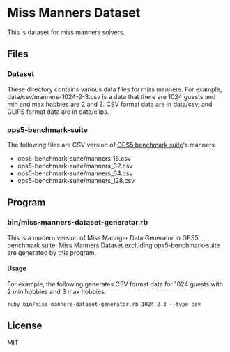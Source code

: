 # Miss Manners Dataset

This is dataset for miss manners solvers.

## Files

### Dataset

These directory contains various data files for miss manners. For example,
data/csv/manners-1024-2-3.csv is a data that there are 1024 guests and min and
max hobbies are 2 and 3. CSV format data are in data/csv, and CLIPS format data
are in data/clips.

### ops5-benchmark-suite

The following files are CSV version of <a href="http://www.cs.utexas.edu/ftp/ops5-benchmark-suite/">OPS5 benchmark suite</a>'s manners.

- ops5-benchmark-suite/manners_16.csv
- ops5-benchmark-suite/manners_32.csv
- ops5-benchmark-suite/manners_64.csv
- ops5-benchmark-suite/manners_128.csv

## Program

### bin/miss-manners-dataset-generator.rb

This is a modern version of Miss Mannger Data Generator in OPS5 benchmark
suite. Miss Manners Dataset excluding ops5-benchmark-suite are generated by this
program.

#### Usage

For example, the following generates CSV format data for 1024 guests with 2 min
hobbies and 3 max hobbies.

    ruby bin/miss-manners-dataset-generator.rb 1024 2 3 --type csv

## License

MIT
